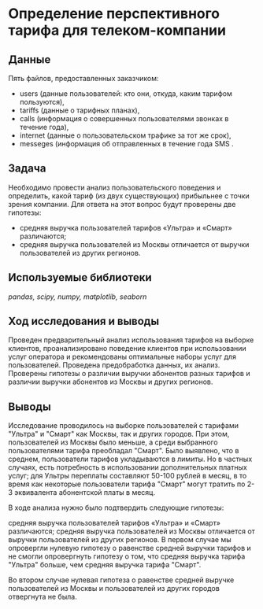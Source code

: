# Определение перспективного тарифа для телеком-компании

## Данные

Пять файлов, предоставленных заказчиком: 
- users (данные пользователей: кто они, откуда, каким тарифом пользуются), 
- tariffs (данные о тарифных планах), 
- calls (информация о совершенных пользователями звонках в течение года), 
- internet (данные о пользовательском трафике за тот же срок),
- messeges (информация об отправленных  в течение года SMS .

## Задача

Необходимо провести анализ пользовательского поведения и определить, какой тариф (из двух существующих) прибыльнее с точки зрения компании. 
Для ответа на этот вопрос будут проверены две гипотезы:

* средняя выручка пользователей тарифов «Ультра» и «Смарт» различаются;
* средняя выручка пользователей из Москвы отличается от выручки пользователей из других регионов.

## Используемые библиотеки

*pandas, scipy, numpy, matplotlib, seaborn*

## Ход исследования и выводы

Проведен предварительный анализ использования тарифов на выборке клиентов, проанализировано поведение клиентов при использовании услуг оператора и рекомендованы оптимальные наборы услуг для пользователей. Проведена предобработка данных, их анализ. Проверены гипотезы о различии выручки абонентов разных тарифов и различии выручки абонентов из Москвы и других регионов.

## Выводы

Исследование проводилось на выборке пользователей с тарифами "Ультра" и "Смарт" как Москвы, так и других городов.
При этом, пользователей из Москвы было меньше, а среди выбранного пользователями тарифа преобладал "Смарт".
Было выявлено, что в среднем, пользователи тарифов укладываются в лимиты. Но в частных случаях, есть потребность в использовании дополнительных платных услуг; для Ультры переплаты составляют 50-100 рублей в месяц, в то время как некоторые пользователи тарифа "Смарт" могут тратить по 2-3 эквивалента абонентской платы в месяц.

В ходе анализа нужно было подтвердить следующие гипотезы:

средняя выручка пользователей тарифов «Ультра» и «Смарт» различаются;
средняя выручка пользователей из Москвы отличается от выручки пользователей из других регионов.
В первом случае мы опровергли нулевую гипотезу о равенстве средней выручки тарифов и не смогли опровергнуть гипотезу о том, что средняя выручка тарифа "Ультра" больше, чем средняя выручка тарифа "Смарт".

Во втором случае нулевая гипотеза о равенстве средней выручке пользователей из Москвы и пользователей из других городов отвергнута не была.